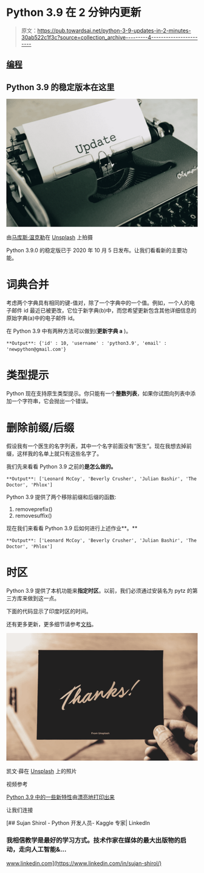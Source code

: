 # Python 3.9 在 2 分钟内更新

> 原文：<https://pub.towardsai.net/python-3-9-updates-in-2-minutes-30ab522c1f3c?source=collection_archive---------4----------------------->

## [编程](https://towardsai.net/p/category/programming)

## Python 3.9 的稳定版本在这里

![](img/2c8d5880a7e3f8e8f1accd255d3b789d.png)

由[马库斯·温克勒](https://unsplash.com/@markuswinkler?utm_source=medium&utm_medium=referral)在 [Unsplash](https://unsplash.com?utm_source=medium&utm_medium=referral) 上拍摄

Python 3.9.0 的稳定版已于 2020 年 10 月 5 日发布。让我们看看新的主要功能。

# 词典合并

考虑两个字典具有相同的键-值对，除了一个字典中的一个值。例如，一个人的电子邮件 id 最近已被更改，它位于新字典(b)中，而您希望更新包含其他详细信息的原始字典(a)中的电子邮件 id。

在 Python 3.9 中有两种方法可以做到(**更新字典 a** )。

```
**Output**: {'id' : 10, 'username' : 'python3.9', 'email' : 'newpython@gmail.com'}
```

# 类型提示

Python 现在支持原生类型提示。你只能有一个**整数列表**，如果你试图向列表中添加一个字符串，它会抛出一个错误。

# 删除前缀/后缀

假设我有一个医生的名字列表，其中一个名字前面没有“医生”。现在我想去掉前缀，这样我的名单上就只有这些名字了。

我们先来看看 Python 3.9 之前的**是怎么做的。**

```
**Output**: ['Leonard McCoy', 'Beverly Crusher', 'Julian Bashir', 'The Doctor', 'Phlox']
```

Python 3.9 提供了两个移除前缀和后缀的函数:

1.  removeprefix()
2.  removesuffix()

现在我们来看看 Python 3.9 后如何进行上述作业**。**

```
**Output**: ['Leonard McCoy', 'Beverly Crusher', 'Julian Bashir', 'The Doctor', 'Phlox']
```

# 时区

Python 3.9 提供了本机功能来**指定时区**。以前，我们必须通过安装名为 pytz 的第三方库来做到这一点。

下面的代码显示了印度时区的时间。

还有更多更新，更多细节请参考[文档](https://docs.python.org/release/3.9.0/whatsnew/3.9.html)。

![](img/de291cbd6a4a90bc4da9228eb93d61eb.png)

凯文·薛在 [Unsplash](https://unsplash.com?utm_source=medium&utm_medium=referral) 上的照片

视频参考

[Python 3.9 中的一些新特性](https://www.youtube.com/watch?v=NvxI07dl7gY)由[漂亮地打印出来](https://www.youtube.com/channel/UC-QDfvrRIDB6F0bIO4I4HkQ)

让我们连接

[](https://www.linkedin.com/in/sujan-shirol/) [## Sujan Shirol - Python 开发人员- Kaggle 专家| LinkedIn

### 我相信教学是最好的学习方式。技术作家在媒体的最大出版物的启动，走向人工智能&…

www.linkedin.com](https://www.linkedin.com/in/sujan-shirol/)